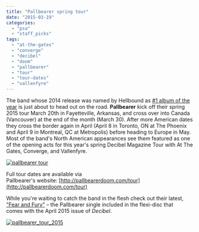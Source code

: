 ```yaml
---
title: "Pallbearer spring tour"
date: "2015-03-19"
categories: 
  - "psa"
  - "staff_picks"
tags: 
  - "at-the-gates"
  - "converge"
  - "decibel"
  - "doom"
  - "pallbearer"
  - "tour"
  - "tour-dates"
  - "vallenfyre"
---
```


The band whose 2014 release was named by Hellbound as [#1 album of the year](https://hellbound.ca/2014/12/hellbounds-best-2014-metal-albums-year-1-5/) is just about to head out on the road. **Pallbearer** kick off their spring 2015 tour March 20th in Fayetteville, Arkansas, and cross over into Canada (Vancouver) at the end of the month (March 30). After more American dates they cross the border again in April (April 8 in Toronto, ON at The Phoenix and April 9 in Montreal, QC at Metropolis) before heading to Europe in May. Most of the band's North American appearances see them featured as one of the opening acts for this year's spring Decibel Magazine Tour with At The Gates, Converge, and Vallenfyre.

[![pallbearer tour](https://hellbound.ca/wp-content/uploads/2015/03/pallbearer-tour.jpg)](https://hellbound.ca/wp-content/uploads/2015/03/pallbearer-tour.jpg)

Full tour dates are available via Pallbearer's website: [http://pallbearerdoom.com/tour](http://pallbearerdoom.com/tour)

While you're waiting to catch the band in the flesh check out their latest, ["Fear and Fury"](https://soundcloud.com/decibelmagazine/pallbearer-fear-and-fury-db052) – the Pallbearer single included in the flexi-disc that comes with the April 2015 issue of _Decibel_.

[![pallbearer_tour_2015](https://hellbound.ca/wp-content/uploads/2015/03/pallbearer_tour_2015.jpg)](https://hellbound.ca/wp-content/uploads/2015/03/pallbearer_tour_2015.jpg)
